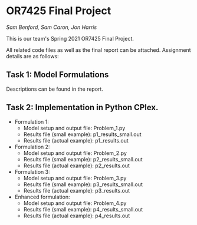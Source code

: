 # OR7425 Final Project
*Sam Benford, Sam Caron, Jon Harris*

This is our team's Spring 2021 OR7425 Final Project.

All related code files as well as the final report can be attached. Assignment details are as follows:

## Task 1: Model Formulations
Descriptions can be found in the report.

## Task 2: Implementation in Python CPlex.
- Formulation 1:
  - Model setup and output file: Problem_1.py
  - Results file (small example): p1_results_small.out
  - Results file (actual example): p1_results.out
- Formulation 2:
  - Model setup and output file: Problem_2.py
  - Results file (small example): p2_results_small.out
  - Results file (actual example): p2_results.out
- Formulation 3:
  - Model setup and output file: Problem_3.py
  - Results file (small example): p3_results_small.out
  - Results file (actual example): p3_results.out
- Enhanced formulation:
  - Model setup and output file: Problem_4.py
  - Results file (small example): p4_results_small.out
  - Results file (actual example): p4_results.out  

